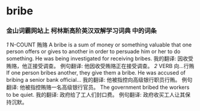 # bribe
### 金山词霸网站上 柯林斯高阶英汉双解学习词典 中的词条
*1*
N-COUNT 贿赂 A bribe is a sum of money or something valuable that one person offers or gives to another in order to persuade him or her to do something.
He was being investigated for receiving bribes.
我的翻译: 因收受贿赂，他正接受调查。
例句翻译: 他因收受贿赂正在接受调查。
*2*
VERB 向…行贿 If one person bribes another, they give them a bribe.
He was accused of bribing a senior bank official...
我的翻译: 他被指控向高级银行职员行贿。
例句翻译: 他被指控贿赂一名高级银行官员。
The government bribed the workers to be quiet.
我的翻译: 政府给了工人们封口费。
例句翻译: 政府收买工人让其保持沉默。
